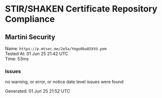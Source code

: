 # STIR/SHAKEN Certificate Repository Compliance

## Martini Security

Name: `https://p.mtsec.me/2e5a/Ymgo0ba85XtU.pem`\
Tested At: 01 Jun 25 21:42 UTC\
Time: 53ms

### Issues

no warning, or error, or notice date level issues were found

Generated: 01 Jun 25 21:52 UTC
